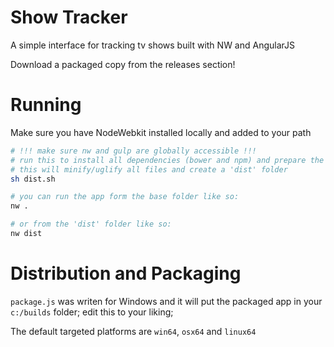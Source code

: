 # Show Tracker
A simple interface for tracking tv shows built with NW and AngularJS

Download a packaged copy from the releases section!

# Running
Make sure you have NodeWebkit installed locally and added to your path
```sh
# !!! make sure nw and gulp are globally accessible !!!
# run this to install all dependencies (bower and npm) and prepare the app for packaging
# this will minify/uglify all files and create a 'dist' folder
sh dist.sh

# you can run the app form the base folder like so:
nw .

# or from the 'dist' folder like so:
nw dist
```

# Distribution and Packaging
`package.js` was writen for Windows and it will put the packaged app in your `c:/builds` folder; edit this to your liking;

The default targeted platforms are `win64`, `osx64` and `linux64`